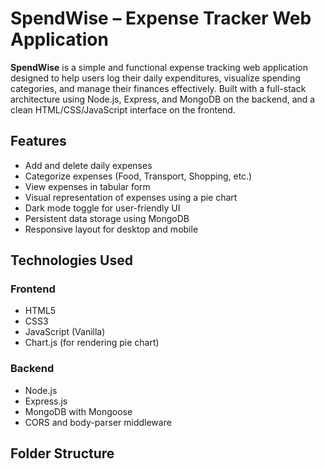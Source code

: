 # SpendWise – Expense Tracker Web Application

**SpendWise** is a simple and functional expense tracking web application designed to help users log their daily expenditures, visualize spending categories, and manage their finances effectively. Built with a full-stack architecture using Node.js, Express, and MongoDB on the backend, and a clean HTML/CSS/JavaScript interface on the frontend.

## Features

- Add and delete daily expenses
- Categorize expenses (Food, Transport, Shopping, etc.)
- View expenses in tabular form
- Visual representation of expenses using a pie chart
- Dark mode toggle for user-friendly UI
- Persistent data storage using MongoDB
- Responsive layout for desktop and mobile

## Technologies Used

### Frontend
- HTML5
- CSS3
- JavaScript (Vanilla)
- Chart.js (for rendering pie chart)

### Backend
- Node.js
- Express.js
- MongoDB with Mongoose
- CORS and body-parser middleware

## Folder Structure


